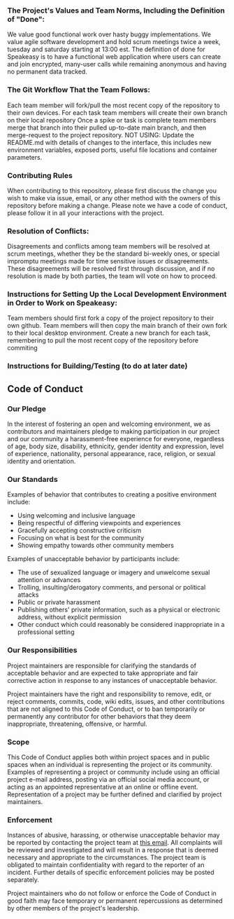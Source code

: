 ### The Project's Values and Team Norms, Including the Definition of "Done":
We value good functional work over hasty buggy implementations.
We value agile software development and hold scrum meetings twice a week, tuesday and saturday starting at 13:00 est.
The definition of done for Speakeasy is to have a functional web application where users can create and join encrypted, many-user calls while remaining anonymous and having no permanent data tracked.
### The Git Workflow That the Team Follows:
Each team member will fork/pull the most recent copy of the repository to their own devices. 
For each task team members will create their own branch on their local repository
Once a spike or task is complete team members merge that branch into their pulled up-to-date main branch, and then merge-request to the project repository.
NOT USING: Update the README.md with details of changes to the interface, this includes new environment variables, exposed ports, useful file locations and container parameters.
### Contributing Rules
When contributing to this repository, please first discuss the change you wish to make via issue, email, or any other method with the owners of this repository before making a change.
Please note we have a code of conduct, please follow it in all your interactions with the project.
### Resolution of Conflicts:
Disagreements and conflicts among team members will be resolved at scrum meetings, whether they be the standard bi-weekly ones, or special impromptu meetings made for time sensitive issues or disagreements. These disagreements will be resolved first through discussion, and if no resolution is made by both parties, the team will vote on how to proceed.
### Instructions for Setting Up the Local Development Environment in Order to Work on Speakeasy:
Team members should first fork a copy of the project repository to their own github.
Team members will then copy the main branch of their own fork to their local desktop environment.
Create a new branch for each task, remembering to pull the most recent copy of the repository before commiting
### Instructions for Building/Testing (to do at later date)


## Code of Conduct

### Our Pledge

In the interest of fostering an open and welcoming environment, we as
contributors and maintainers pledge to making participation in our project and
our community a harassment-free experience for everyone, regardless of age, body
size, disability, ethnicity, gender identity and expression, level of experience,
nationality, personal appearance, race, religion, or sexual identity and
orientation.

### Our Standards

Examples of behavior that contributes to creating a positive environment
include:

* Using welcoming and inclusive language
* Being respectful of differing viewpoints and experiences
* Gracefully accepting constructive criticism
* Focusing on what is best for the community
* Showing empathy towards other community members

Examples of unacceptable behavior by participants include:

* The use of sexualized language or imagery and unwelcome sexual attention or
advances
* Trolling, insulting/derogatory comments, and personal or political attacks
* Public or private harassment
* Publishing others' private information, such as a physical or electronic
  address, without explicit permission
* Other conduct which could reasonably be considered inappropriate in a
  professional setting

### Our Responsibilities

Project maintainers are responsible for clarifying the standards of acceptable
behavior and are expected to take appropriate and fair corrective action in
response to any instances of unacceptable behavior.

Project maintainers have the right and responsibility to remove, edit, or
reject comments, commits, code, wiki edits, issues, and other contributions
that are not aligned to this Code of Conduct, or to ban temporarily or
permanently any contributor for other behaviors that they deem inappropriate,
threatening, offensive, or harmful.

### Scope

This Code of Conduct applies both within project spaces and in public spaces
when an individual is representing the project or its community. Examples of
representing a project or community include using an official project e-mail
address, posting via an official social media account, or acting as an appointed
representative at an online or offline event. Representation of a project may be
further defined and clarified by project maintainers.

### Enforcement

Instances of abusive, harassing, or otherwise unacceptable behavior may be
reported by contacting the project team at [this email](oac240@nyu.edu). All
complaints will be reviewed and investigated and will result in a response that
is deemed necessary and appropriate to the circumstances. The project team is
obligated to maintain confidentiality with regard to the reporter of an incident.
Further details of specific enforcement policies may be posted separately.

Project maintainers who do not follow or enforce the Code of Conduct in good
faith may face temporary or permanent repercussions as determined by other
members of the project's leadership.

